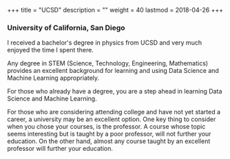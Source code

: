 +++
title = "UCSD"
description = ""
weight = 40
lastmod = 2018-04-26
+++
### University of California, San Diego

I received a bachelor's degree in physics from UCSD and very much enjoyed the time I spent there.

Any degree in STEM (Science, Technology, Engineering, Mathematics) provides an excellent background for learning and using Data Science and Machine Learning appropriately.

For those who already have a degree, you are a step ahead in learning Data Science and Machine Learning.

For those who are considering attending college and have not yet started a career, a university may be an excellent option.  One key thing to consider when you chose your courses, is the professor.  A course whose topic seems interesting but is taught by a poor professor, will not further your education.  On the other hand, almost any course taught by an excellent professor will further your education.